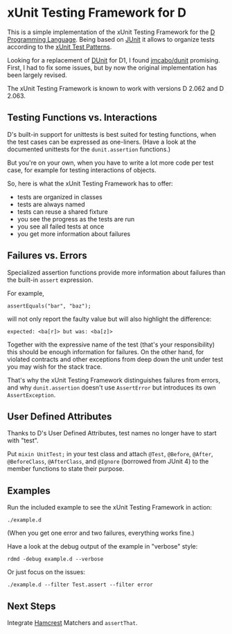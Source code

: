 xUnit Testing Framework for D
=============================

This is a simple implementation of the xUnit Testing Framework
for the [D Programming Language](http://dlang.org).
Being based on [JUnit](http://junit.org) it allows to organize tests
according to the [xUnit Test Patterns](http://xunitpatterns.com).

Looking for a replacement of
[DUnit](http://www.dsource.org/projects/dmocks/wiki/DUnit) for D1,
I found [jmcabo/dunit](https://github.com/jmcabo/dunit) promising.
First, I had to fix some issues, but by now the original implementation
has been largely revised.

The xUnit Testing Framework is known to work with versions D 2.062 and D 2.063.

Testing Functions vs. Interactions
----------------------------------

D's built-in support for unittests is best suited for testing functions,
when the test cases can be expressed as one-liners.
(Have a look at the documented unittests for the `dunit.assertion` functions.)

But you're on your own, when you have to write a lot more code per test case,
for example for testing interactions of objects.

So, here is what the xUnit Testing Framework has to offer:
- tests are organized in classes
- tests are always named
- tests can reuse a shared fixture
- you see the progress as the tests are run
- you see all failed tests at once
- you get more information about failures

Failures vs. Errors
-------------------

Specialized assertion functions provide more information about failures than
the built-in `assert` expression.

For example,

    assertEquals("bar", "baz");

will not only report the faulty value but will also highlight the difference:

    expected: <ba[r]> but was: <ba[z]>

Together with the expressive name of the test (that's your responsibility)
this should be enough information for failures. On the other hand, for
violated contracts and other exceptions from deep down the unit under test
you may wish for the stack trace.

That's why the xUnit Testing Framework distinguishes failures from errors,
and why `dunit.assertion` doesn't use `AssertError` but introduces its own
`AssertException`.

User Defined Attributes
-----------------------

Thanks to D's User Defined Attributes, test names no longer have to start with
"test".

Put `mixin UnitTest;` in your test class and attach `@Test`,
`@Before`, `@After`, `@BeforeClass`, `@AfterClass`, and `@Ignore`
(borrowed from JUnit 4) to the member functions to state their purpose.

Examples
--------

Run the included example to see the xUnit Testing Framework in action:

    ./example.d

(When you get one error and two failures, everything works fine.)

Have a look at the debug output of the example in "verbose" style:

    rdmd -debug example.d --verbose

Or just focus on the issues:

    ./example.d --filter Test.assert --filter error

Next Steps
----------

Integrate [Hamcrest](http://code.google.com/p/hamcrest/) Matchers
and `assertThat`.
